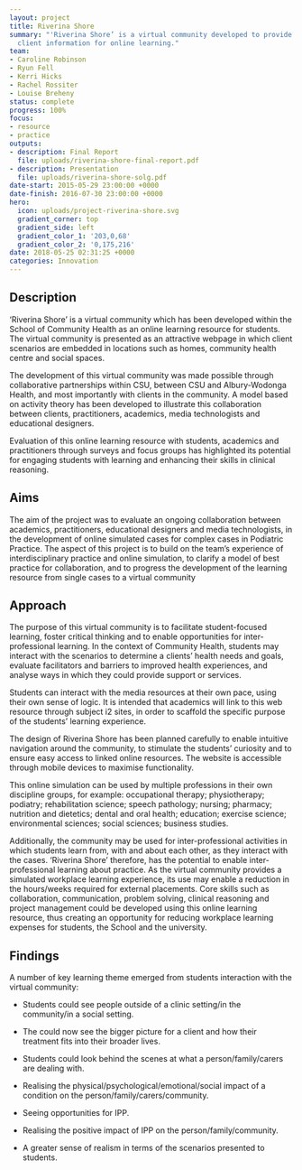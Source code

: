 ```yaml
---
layout: project
title: Riverina Shore
summary: "'Riverina Shore’ is a virtual community developed to provide contextual
  client information for online learning."
team:
- Caroline Robinson
- Ryun Fell
- Kerri Hicks
- Rachel Rossiter
- Louise Breheny
status: complete
progress: 100%
focus:
- resource
- practice
outputs:
- description: Final Report
  file: uploads/riverina-shore-final-report.pdf
- description: Presentation
  file: uploads/riverina-shore-solg.pdf
date-start: 2015-05-29 23:00:00 +0000
date-finish: 2016-07-30 23:00:00 +0000
hero:
  icon: uploads/project-riverina-shore.svg
  gradient_corner: top
  gradient_side: left
  gradient_color_1: '203,0,68'
  gradient_color_2: '0,175,216'
date: 2018-05-25 02:31:25 +0000
categories: Innovation
---
```


## Description

‘Riverina Shore’ is a virtual community which has been developed within the School of Community Health as an online learning resource for students. The virtual community is presented as an attractive webpage in which client scenarios are embedded in locations such as homes, community health centre and social spaces.

The development of this virtual community was made possible through collaborative partnerships within CSU, between CSU and Albury-Wodonga Health, and most importantly with clients in the community.  A model based on activity theory has been developed to illustrate this collaboration between clients, practitioners, academics, media technologists and educational designers.

Evaluation of this online learning resource with students, academics and practitioners through surveys and focus groups has highlighted its potential for engaging students with learning and enhancing their skills in clinical reasoning.

## Aims

The aim of the project was to evaluate an ongoing collaboration between academics, practitioners, educational designers and media technologists, in the development of online simulated cases for complex cases in Podiatric Practice. The aspect of this project is to build on the team’s experience of interdisciplinary practice and online simulation, to clarify a model of best practice for collaboration, and to progress the development of the learning resource from single cases to a virtual community

## Approach

The purpose of this virtual community is to facilitate student-focused learning, foster critical thinking and to enable opportunities for inter-professional learning. In the context of Community Health, students may interact with the scenarios to determine a clients’ health needs and goals, evaluate facilitators and barriers to improved health experiences, and analyse ways in which they could provide support or services.

Students can interact with the media resources at their own pace, using their own sense of logic. It is intended that academics will link to this web resource through subject i2 sites, in order to scaffold the specific purpose of the students’ learning experience.

The design of Riverina Shore has been planned carefully to enable intuitive navigation around the community, to stimulate the students’ curiosity and to ensure easy access to linked online resources. The website is accessible through mobile devices to maximise functionality.

This online simulation can be used by multiple professions in their own discipline groups, for example: occupational therapy; physiotherapy; podiatry; rehabilitation science; speech pathology; nursing; pharmacy; nutrition and dietetics; dental and oral health; education; exercise science; environmental sciences; social sciences; business studies.

Additionally, the community may be used for inter-professional activities in which students learn from, with and about each other, as they interact with the cases. ‘Riverina Shore’ therefore, has the potential to enable inter- professional learning about practice. As the virtual community provides a simulated workplace learning experience, its use may enable a reduction in the hours/weeks required for external placements. Core skills such as collaboration, communication, problem solving, clinical reasoning and project management could be developed using this online learning resource, thus creating an opportunity for reducing workplace learning expenses for students, the School and the university.

## Findings

A number of key learning theme emerged from students interaction with the virtual community:

- Students could see people outside of a clinic setting/in the community/in a social setting.

- The could now see the bigger picture for a client and how their treatment fits into their broader lives.

- Students could look behind the scenes at what a person/family/carers are dealing with.
- Realising the physical/psychological/emotional/social impact of a condition on the person/family/carers/community.

- Seeing opportunities for IPP.
- Realising the positive impact of IPP on the person/family/community.

- A greater sense of realism in terms of the scenarios presented to students.

